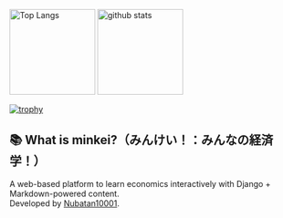 <p align="left"> 
  <img alt="Top Langs" height="150px" src="https://github-readme-stats.vercel.app/api/top-langs/?username=Nubatan10001&layout=compact&count_private=true&show_icons=true&theme=onedark" />
  <img alt="github stats" height="150px" src="https://github-readme-stats.vercel.app/api?username=Nubatan10001&count_private=true&show_icons=true&show_icons=true&theme=onedark" />
</p>

[![trophy](https://github-profile-trophy.vercel.app/?username=Nubatan10001&theme=onedark&column=8
)](https://github.com/ryo-ma/github-profile-trophy)

## 📚 What is minkei?（みんけい！：みんなの経済学！）

A web-based platform to learn economics interactively with Django + Markdown-powered content.   
Developed by [Nubatan10001](https://github.com/Nubatan10001).

<!-- Add project description / usage instructions / demo link below -->

